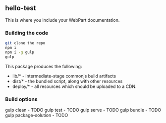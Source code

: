 ## hello-test

This is where you include your WebPart documentation.

### Building the code



```bash
git clone the repo
npm i
npm i -g gulp
gulp
```

This package produces the following:

* lib/* - intermediate-stage commonjs build artifacts
* dist/* - the bundled script, along with other resources
* deploy/* - all resources which should be uploaded to a CDN.


### Build options
 
 
gulp clean - TODO
gulp test - TODO
gulp serve - TODO
gulp bundle - TODO
gulp package-solution - TODO
